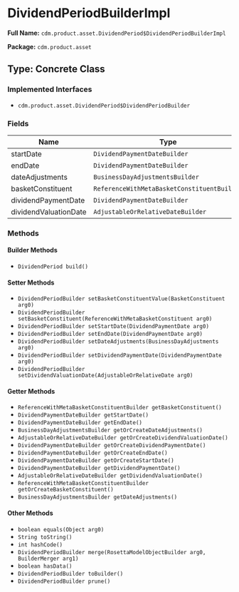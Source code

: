 # DividendPeriodBuilderImpl

**Full Name:** `cdm.product.asset.DividendPeriod$DividendPeriodBuilderImpl`

**Package:** `cdm.product.asset`

## Type: Concrete Class

### Implemented Interfaces

- `cdm.product.asset.DividendPeriod$DividendPeriodBuilder`

### Fields

| Name | Type | Description |
|------|------|-------------|
| startDate | `DividendPaymentDateBuilder` |  |
| endDate | `DividendPaymentDateBuilder` |  |
| dateAdjustments | `BusinessDayAdjustmentsBuilder` |  |
| basketConstituent | `ReferenceWithMetaBasketConstituentBuilder` |  |
| dividendPaymentDate | `DividendPaymentDateBuilder` |  |
| dividendValuationDate | `AdjustableOrRelativeDateBuilder` |  |

### Methods

#### Builder Methods

- `DividendPeriod build()`

#### Setter Methods

- `DividendPeriodBuilder setBasketConstituentValue(BasketConstituent arg0)`
- `DividendPeriodBuilder setBasketConstituent(ReferenceWithMetaBasketConstituent arg0)`
- `DividendPeriodBuilder setStartDate(DividendPaymentDate arg0)`
- `DividendPeriodBuilder setEndDate(DividendPaymentDate arg0)`
- `DividendPeriodBuilder setDateAdjustments(BusinessDayAdjustments arg0)`
- `DividendPeriodBuilder setDividendPaymentDate(DividendPaymentDate arg0)`
- `DividendPeriodBuilder setDividendValuationDate(AdjustableOrRelativeDate arg0)`

#### Getter Methods

- `ReferenceWithMetaBasketConstituentBuilder getBasketConstituent()`
- `DividendPaymentDateBuilder getStartDate()`
- `DividendPaymentDateBuilder getEndDate()`
- `BusinessDayAdjustmentsBuilder getOrCreateDateAdjustments()`
- `AdjustableOrRelativeDateBuilder getOrCreateDividendValuationDate()`
- `DividendPaymentDateBuilder getOrCreateDividendPaymentDate()`
- `DividendPaymentDateBuilder getOrCreateEndDate()`
- `DividendPaymentDateBuilder getOrCreateStartDate()`
- `DividendPaymentDateBuilder getDividendPaymentDate()`
- `AdjustableOrRelativeDateBuilder getDividendValuationDate()`
- `ReferenceWithMetaBasketConstituentBuilder getOrCreateBasketConstituent()`
- `BusinessDayAdjustmentsBuilder getDateAdjustments()`

#### Other Methods

- `boolean equals(Object arg0)`
- `String toString()`
- `int hashCode()`
- `DividendPeriodBuilder merge(RosettaModelObjectBuilder arg0, BuilderMerger arg1)`
- `boolean hasData()`
- `DividendPeriodBuilder toBuilder()`
- `DividendPeriodBuilder prune()`

